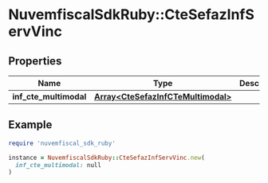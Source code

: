 # NuvemfiscalSdkRuby::CteSefazInfServVinc

## Properties

| Name | Type | Description | Notes |
| ---- | ---- | ----------- | ----- |
| **inf_cte_multimodal** | [**Array&lt;CteSefazInfCTeMultimodal&gt;**](CteSefazInfCTeMultimodal.md) |  |  |

## Example

```ruby
require 'nuvemfiscal_sdk_ruby'

instance = NuvemfiscalSdkRuby::CteSefazInfServVinc.new(
  inf_cte_multimodal: null
)
```

